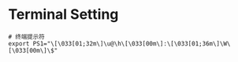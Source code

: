 # Terminal Setting



```shell
# 终端提示符
export PS1="\[\033[01;32m\]\u@\h\[\033[00m\]:\[\033[01;36m\]\W\[\033[00m\]\$"
```

